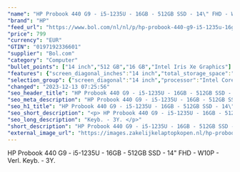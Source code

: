 ```yaml
---
"name": "HP Probook 440 G9 - i5-1235U - 16GB - 512GB SSD - 14\" FHD - W10P - Verl. Keyb. - 3Y. garantie"
"brand": "HP"
"feed_url": "https://www.bol.com/nl/nl/p/hp-probook-440-g9-i5-1235u-16gb-512gb-ssd-14-fhd-w10p-verl-keyb-3y-garantie/9300000146139937"
"price": 799
"currency": "EUR"
"GTIN": "0197192336601"
"supplier": "Bol.com"
"category": "Computer"
"bullet_points": ["14 inch","512 GB","16 GB","Intel Iris Xe Graphics"]
"features": {"screen_diagonal_inches":"14 inch","total_storage_space":"512 GB","memory_size":"16 GB","graphics_card":"Intel Iris Xe Graphics"}
"selection_group": {"screen_diagonal":"14 inch","processor":"Intel Core i5","changed_price_past_3_days":false,"product_family":"Probook"}
"changed": "2023-12-13 07:25:56"
"seo_header_title": "HP Probook 440 G9 - i5-1235U - 16GB - 512GB SSD - 14\" FHD - W10P - Verl. Keyb. - 3Y. garantie"
"seo_meta_description": "HP Probook 440 G9 - i5-1235U - 16GB - 512GB SSD - 14\" FHD - W10P - Verl. Keyb. - 3Y. garantie"
"seo_h1_title": "HP Probook 440 G9 - i5-1235U - 16GB - 512GB SSD - 14\" FHD - W10P - Verl. Keyb. - 3Y. garantie"
"seo_short_description": "<p> HP Probook 440 G9 - i5-1235U - 16GB - 512GB SSD - 14\" FHD - W10P - Verl."
"seo_long_description": "Keyb. - 3Y. </p>"
"short_description": "HP Probook 440 G9 - i5-1235U - 16GB - 512GB SSD - 14\" FHD - W10P - Verl. Keyb. - 3Y."
"external_image_url": "https://images.zakelijkelaptopkopen.nl/hp-probook-440-g9-i5-1235u-16gb-512gb-ssd-14-fhd-w10p-verl-keyb-3y-garantie.webp"
---
```


<p> HP Probook 440 G9 - i5-1235U - 16GB - 512GB SSD - 14" FHD - W10P - Verl. Keyb. - 3Y. </p>